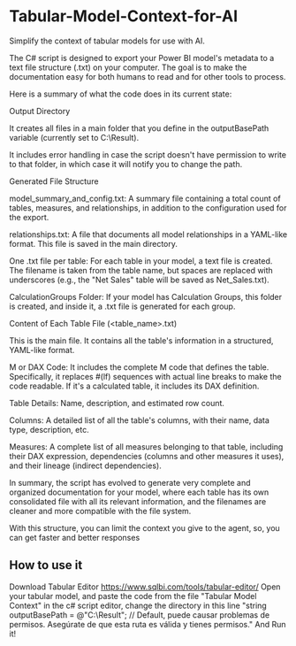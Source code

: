 # Tabular-Model-Context-for-AI

Simplify the context of tabular models for use with AI.

The C# script is designed to export your Power BI model's metadata to a text file structure (.txt) on your computer. The goal is to make the documentation easy for both humans to read and for other tools to process.

Here is a summary of what the code does in its current state:

Output Directory



It creates all files in a main folder that you define in the outputBasePath variable (currently set to C:\\Result).



It includes error handling in case the script doesn't have permission to write to that folder, in which case it will notify you to change the path.

Generated File Structure



model\_summary\_and\_config.txt: A summary file containing a total count of tables, measures, and relationships, in addition to the configuration used for the export.



relationships.txt: A file that documents all model relationships in a YAML-like format. This file is saved in the main directory.

One .txt file per table: For each table in your model, a text file is created. The filename is taken from the table name, but spaces are replaced with underscores (e.g., the "Net Sales" table will be saved as Net\_Sales.txt).



CalculationGroups Folder: If your model has Calculation Groups, this folder is created, and inside it, a .txt file is generated for each group.



Content of Each Table File (<table\_name>.txt)

This is the main file. It contains all the table's information in a structured, YAML-like format.



M or DAX Code: It includes the complete M code that defines the table. Specifically, it replaces #(lf) sequences with actual line breaks to make the code readable. If it's a calculated table, it includes its DAX definition.

Table Details: Name, description, and estimated row count.



Columns: A detailed list of all the table's columns, with their name, data type, description, etc.

Measures: A complete list of all measures belonging to that table, including their DAX expression, dependencies (columns and other measures it uses), and their lineage (indirect dependencies).



In summary, the script has evolved to generate very complete and organized documentation for your model, where each table has its own consolidated file with all its relevant information, and the filenames are cleaner and more compatible with the file system.

With this structure, you can limit the context you give to the agent, so, you can get faster and better responses


## How to use it

Download Tabular Editor https://www.sqlbi.com/tools/tabular-editor/
Open your tabular model, and paste the code from the file "Tabular Model Context" in the c# script editor,
 change the directory in this line 
"string outputBasePath = @"C:\Result"; // Default, puede causar problemas de permisos. Asegúrate de que esta ruta es válida y tienes permisos."
And Run it!

